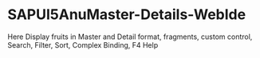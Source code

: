 # SAPUI5AnuMaster-Details-WebIde
Here Display fruits in Master and Detail format, fragments, custom control, Search, Filter, Sort, Complex Binding, F4 Help
